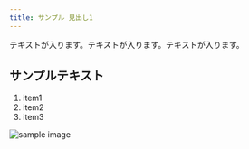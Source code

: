 ```yaml
---
title: サンプル 見出し1
---
```

テキストが入ります。テキストが入ります。テキストが入ります。

## サンプルテキスト

1. item1
2. item2
3. item3

![sample image](/docs/.vuepress/dist/sample.jpeg)
